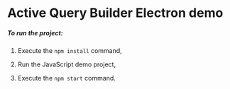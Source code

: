 # Active Query Builder Electron demo

##### To run the project:

1. Execute the `npm install` command,

2. Run the JavaScript demo project,

3. Execute the `npm start` command.
